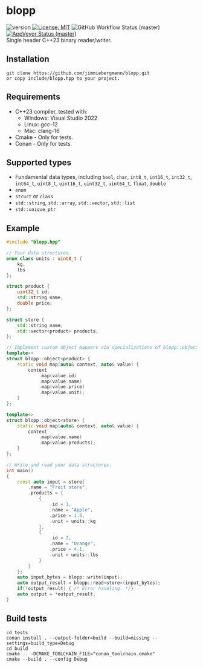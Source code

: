 # blopp
![version](https://img.shields.io/badge/Version-v0.1.0-blue) [![License: MIT](https://img.shields.io/badge/License-MIT-brightgreen.svg)](https://opensource.org/licenses/MIT) ![GitHub Workflow Status (master)](https://img.shields.io/github/workflow/status/jimmiebergmann/blopp/Build/master?label=Github&logo=Github) [![AppVeyor Status (master)](https://img.shields.io/appveyor/ci/jimmiebergmann/blopp/master?label=AppVeyor&logo=AppVeyor)](https://ci.appveyor.com/project/jimmiebergmann/blopp/branch/master)  
Single header C++23 binary reader/writer.

## Installation
```
git clone https://github.com/jimmiebergmann/blopp.git
or copy include/blopp.hpp to your project.
```

## Requirements
- C++23 compiler, tested with:
  - Windows: Visual Studio 2022 
  - Linux: gcc-12
  - Mac: clang-16
- Cmake - Only for tests.
- Conan - Only for tests.


## Supported types
* Fundamental data types, including 
    `bool`, `char`, `int8_t`, `int16_t`, `int32_t`, `int64_t`, `uint8_t`, 
    `uint16_t`, `uint32_t`, `uint64_t`, `float`, `double`
* `enum`
* `struct` or `class`
* `std::string`, `std::array`, `std::vector`, `std::list`
* `std::unique_ptr`

## Example
``` cpp
#include "blopp.hpp"

// Your data structures.
enum class units : uint8_t {
    kg,
    lbs
};

struct product {
    uint32_t id;
    std::string name;
    double price;
};

struct store {
    std::string name;
    std::vector<product> products;
};

// Implement custom object mappers via specializations of blopp::object<T>.
template<>
struct blopp::object<product> {
    static void map(auto& context, auto& value) {
        context
            .map(value.id)
            .map(value.name)
            .map(value.price)
            .map(value.unit);
    }
};

template<>
struct blopp::object<store> {
    static void map(auto& context, auto& value) {
        context
            .map(value.name)
            .map(value.products);
    }
};

// Write and read your data structures.
int main()
{
    const auto input = store{
        .name = "Fruit store",
        .products = {
            {
                .id = 1,
                .name = "Apple",
                .price = 1.5,
                .unit = units::kg
            },
            {
                .id = 2,
                .name = "Orange",
                .price = 4.1,
                .unit = units::lbs
            }
        }
    };
    auto input_bytes = blopp::write(input);
    auto output_result = blopp::read<store>(input_bytes);
    if(!output_result) { /* Error handling. */}
    auto output = *output_result;
}
```

## Build tests
```
cd tests
conan install . --output-folder=build --build=missing --settings=build_type=Debug
cd build
cmake .. -DCMAKE_TOOLCHAIN_FILE="conan_toolchain.cmake"
cmake --build . --config Debug
```
